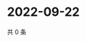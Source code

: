 # 2022-09-22

共 0 条

<!-- BEGIN WEIBO -->
<!-- 最后更新时间 Thu Sep 22 2022 02:25:52 GMT+0800 (China Standard Time) -->

<!-- END WEIBO -->
